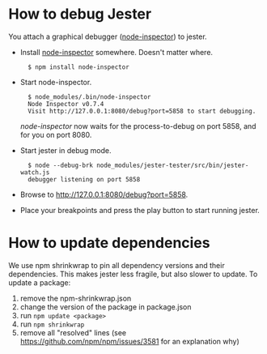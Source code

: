 # How to debug Jester

You attach a graphical debugger ([node-inspector]) to jester.

- Install [node-inspector] somewhere. Doesn't matter where.

        $ npm install node-inspector

- Start node-inspector.

        $ node_modules/.bin/node-inspector
        Node Inspector v0.7.4
        Visit http://127.0.0.1:8080/debug?port=5858 to start debugging.

  *node-inspector* now waits for the process-to-debug on port 5858, and for you on port 8080.

- Start jester in debug mode.

        $ node --debug-brk node_modules/jester-tester/src/bin/jester-watch.js
        debugger listening on port 5858

- Browse to http://127.0.0.1:8080/debug?port=5858.
- Place your breakpoints and press the play button to start running jester.

[node-inspector]: https://npmjs.org/package/node-inspector

# How to update dependencies

We use npm shrinkwrap to pin all dependency versions and their dependencies. This makes jester less fragile, but also slower
to update. To update a package:

 1. remove the npm-shrinkwrap.json
 2. change the version of the package in package.json
 3. run `npm update <package>`
 4. run `npm shrinkwrap`
 5. remove all "resolved" lines (see https://github.com/npm/npm/issues/3581 for an explanation why)
